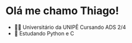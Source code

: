 <h1> Olá me chamo Thiago!</h1>

- 👨‍🎓 Universitário da UNIPÊ Cursando ADS 2/4
- 🌱 Estudando Python e C





